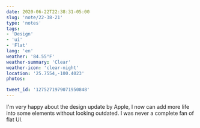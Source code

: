 ```yaml
---
date: 2020-06-22T22:38:31-05:00
slug: 'note/22-38-21'
type: 'notes'
tags:
- 'Design'
- 'ui'
- 'Flat'
lang: 'en'
weather: '84.55°F'
weather-summary: 'Clear'
weather-icon: 'clear-night'
location: '25.7554,-100.4023'
photos:

tweet_id: '1275271979071950848'
---
```

I'm very happy about the design update by Apple, I now can add more life into some elements without looking outdated. I was never a complete fan of flat UI.   